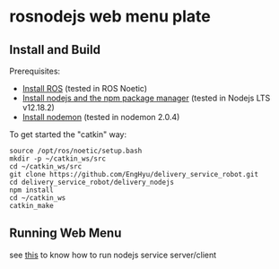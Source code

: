 # rosnodejs web menu plate
## Install and Build
Prerequisites:
- [Install ROS](http://wiki.ros.org/ROS/Installation) (tested in ROS Noetic)
- [Install nodejs and the npm package manager](https://github.com/nodesource/distributions/blob/master/README.md) (tested in Nodejs LTS v12.18.2)
- [Install nodemon](https://www.npmjs.com/package/nodemon) (tested in nodemon 2.0.4)

To get started the "catkin" way:
```
source /opt/ros/noetic/setup.bash
mkdir -p ~/catkin_ws/src
cd ~/catkin_ws/src
git clone https://github.com/EngHyu/delivery_service_robot.git
cd delivery_service_robot/delivery_nodejs
npm install
cd ~/catkin_ws
catkin_make
```
## Running Web Menu
see [this](./delivery_nodejs/readme.md) to know how to run nodejs service server/client